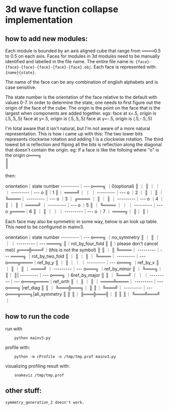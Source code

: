 # 3d wave function collapse implementation

## how to add new modules:
Each module is bounded by an axis aligned cube that range from ════0.5 to 0.5 on each axis.
Faces for modules in 3d modules need to be manually identified and labelled in the file name.
The entire file name is: `{face}-{face}-{face}-{face}-{face}-{face}.obj`.
Each face is represented with: `{name}{state}`.

The name of the face can be any combination of english alphabets and is case sensitive.

The state number is the orientation of the face relative to the default with values 0-7.
In order to determine the state, one needs to first figure out the origin of the face of the cube.
The origin is the point on the face that is the largest when components are added together.
egs: 
    face at x=.5, origin is (.5,.5,.5)
    face at y=.5, origin is (.5,.5,.5)
    face at y=-.5, origin is (.5,-.5,.5)

I'm total aware that it isn't natural, but I'm not aware of a more natural representation.
This is how i came up with this:
The two lower bits represents clockwise rotation and adding 1 is a clockwise rotation.
The third lowest bit is reflection and fliping all the bits is reflection along the diagonal that doesn't contain the origin.
eg:
If a face is like the folloing where "o" is the origin
o═══╗    
    ║    
    ║    
         
          
then:

orientation｜state number
---------｜---
o═══╗    ｜0(optional)
    ║    ｜
    ║    ｜
         ｜
         ｜
---------｜---
o       ║｜1
        ║｜
    ════╝｜
         ｜
         ｜
---------｜---
o        ｜2
         ｜
    ║    ｜
    ║    ｜
    ╚════｜
---------｜---
o        ｜3
         ｜
╔════    ｜
║        ｜
║        ｜
---------｜---
o        ｜4
         ｜
    ║    ｜
    ║    ｜
════╝    ｜
---------｜---
o        ｜5
║        ｜
╚════    ｜
         ｜
         ｜
---------｜---
o   ╔════｜6
    ║    ｜
    ║    ｜
         ｜
         ｜
---------｜---
o        ｜7
         ｜
    ════╗｜
        ║｜
        ║｜

Each face may also be symmetric in some way, below is an look up table. This need to be configured in mainv3.

orientation｜state number
---------｜---
o═══╗    ｜no_symmetry
    ║    ｜
    ║    ｜
         ｜
         ｜
---------｜---
════╗   ║｜rot_by_four_fold
    ║   ║｜please don't cancel me)(
╔═══╬═══╝｜(this is not the symbol)
║   ║    ｜
║   ╚════｜
---------｜---
════╗    ｜rot_by_two_fold
    ║    ｜
    ║    ｜
    ║    ｜
    ╚════｜
---------｜---
o═══╦════｜ref_by_y
    ║    ｜
    ║    ｜
         ｜
         ｜
---------｜---
o═══╗    ｜ref_by_x
    ║    ｜
    ║    ｜
    ║    ｜
════╝    ｜
---------｜---
o═══╗    ｜ref_by_minor
    ║    ｜
    ╚═══╗｜
        ║｜
        ║|
---------｜---
o═══╗    ｜6ref_by_major
║   ║    ｜
╚═══╝    ｜
         ｜
         ｜
---------｜---
o═══╦════｜ref_orth
    ║    ｜
    ║    ｜
    ║    ｜
════╩════｜
---------｜---
o═══╗    |ref_diag
║   ║    ｜
╚═══╬═══╗｜
    ║   ║｜
    ╚═══╝｜
---------｜---
o═══╦═══╗|all_symmetry
║   ║   ║｜
╠═══╬═══╣｜
║   ║   ║｜
╚═══╩═══╝｜
 
## how to run the code
run with
```
    python mainv3.py
```
profile with:
```
    python -m cProfile -o /tmp/tmp.prof mainv3.py
```
visualizing profiling result with:
```
    snakeviz /tmp/tmp.prof
```

## other stuff:
    symmetry_generation_2 doesn't work.

